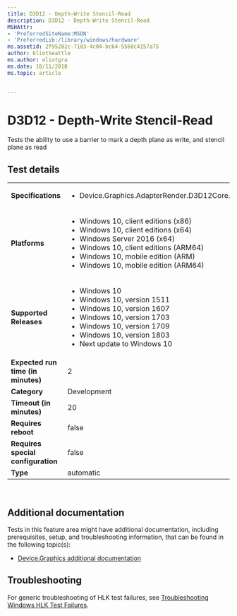 ```yaml
---
title: D3D12 - Depth-Write Stencil-Read
description: D3D12 - Depth-Write Stencil-Read
MSHAttr:
- 'PreferredSiteName:MSDN'
- 'PreferredLib:/library/windows/hardware'
ms.assetid: 2f95282c-7183-4c04-bc64-5568c4157a75
author: EliotSeattle
ms.author: eliotgra
ms.date: 10/11/2018
ms.topic: article


---
```


# <span id="p_hlk_test.fe7d0d72-3317-4805-ac57-7484a0e526af"></span>D3D12 - Depth-Write Stencil-Read


Tests the ability to use a barrier to mark a depth plane as write, and stencil plane as read

## Test details
|||
|---|---|
| **Specifications**  | <ul><li>Device.Graphics.AdapterRender.D3D12Core.CoreRequirement</li></ul> |  
| **Platforms**   | <ul><li>Windows 10, client editions (x86)</li><li>Windows 10, client editions (x64)</li><li>Windows Server 2016 (x64)</li><li>Windows 10, client editions (ARM64)</li><li>Windows 10, mobile edition (ARM)</li><li>Windows 10, mobile edition (ARM64)</li></ul> |
| **Supported Releases** | <ul><li>Windows 10</li><li>Windows 10, version 1511</li><li>Windows 10, version 1607</li><li>Windows 10, version 1703</li><li>Windows 10, version 1709</li><li>Windows 10, version 1803</li><li>Next update to Windows 10</li></ul> |
|**Expected run time (in minutes)**| 2 |
|**Category**| Development |
|**Timeout (in minutes)**| 20 |
|**Requires reboot**| false |
|**Requires special configuration**| false |
|**Type**| automatic |

 

## <span id="Additional_documentation"></span><span id="additional_documentation"></span><span id="ADDITIONAL_DOCUMENTATION"></span>Additional documentation


Tests in this feature area might have additional documentation, including prerequisites, setup, and troubleshooting information, that can be found in the following topic(s):

-   [Device.Graphics additional documentation](device-graphics-additional-documentation.md)

## <span id="Troubleshooting"></span><span id="troubleshooting"></span><span id="TROUBLESHOOTING"></span>Troubleshooting


For generic troubleshooting of HLK test failures, see [Troubleshooting Windows HLK Test Failures](..\user\troubleshooting-windows-hlk-test-failures.md).

 

 







